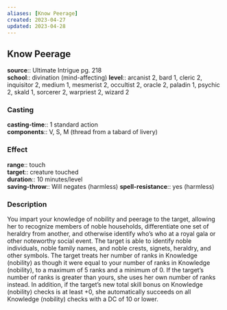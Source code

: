 ```yaml
---
aliases: [Know Peerage]
created: 2023-04-27
updated: 2023-04-28
---
```


## Know Peerage

**source**:: Ultimate Intrigue pg. 218  
**school**:: divination (mind-affecting)
**level**:: arcanist 2, bard 1, cleric 2, inquisitor 2, medium 1, mesmerist 2, occultist 2, oracle 2, paladin 1, psychic 2, skald 1, sorcerer 2, warpriest 2, wizard 2

### Casting

**casting-time**:: 1 standard action  
**components**:: V, S, M (thread from a tabard of livery)

### Effect

**range**:: touch  
**target**:: creature touched  
**duration**:: 10 minutes/level  
**saving-throw**:: Will negates (harmless)
**spell-resistance**:: yes (harmless)

### Description

You impart your knowledge of nobility and peerage to the target, allowing her to recognize members of noble households, differentiate one set of heraldry from another, and otherwise identify who’s who at a royal gala or other noteworthy social event. The target is able to identify noble individuals, noble family names, and noble crests, signets, heraldry, and other symbols. The target treats her number of ranks in Knowledge (nobility) as though it were equal to your number of ranks in Knowledge (nobility), to a maximum of 5 ranks and a minimum of 0. If the target’s number of ranks is greater than yours, she uses her own number of ranks instead. In addition, if the target’s new total skill bonus on Knowledge (nobility) checks is at least +0, she automatically succeeds on all Knowledge (nobility) checks with a DC of 10 or lower.
